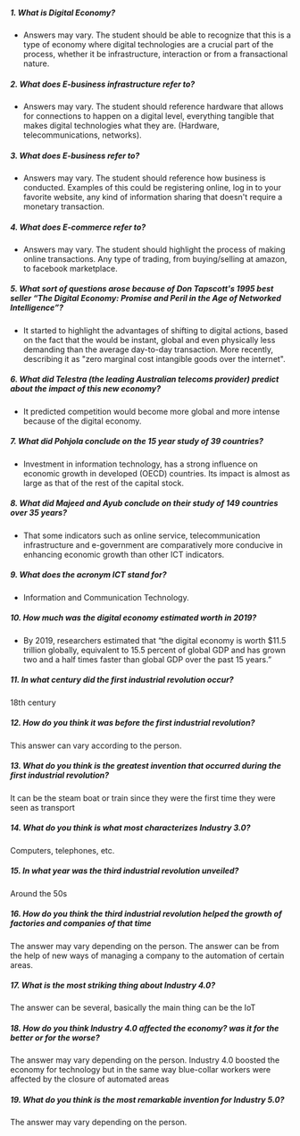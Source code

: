 ##### 1. What is Digital Economy?
- Answers may vary. The student should be able to recognize that this is a type of economy where digital technologies are a crucial part of the process, whether it be infrastructure, interaction or from a fransactional nature.
##### 2. What does E-business infrastructure refer to?
- Answers may vary. The student should reference hardware that allows for connections to happen on a digital level, everything tangible that makes digital technologies what they are. (Hardware, telecommunications, networks).
##### 3. What does E-business refer to?
- Answers may vary. The student should reference how business is conducted. Examples of this could be registering online, log in to your favorite website, any kind of information sharing that doesn't require a monetary transaction.
##### 4. What does E-commerce refer to?
- Answers may vary. The student should highlight the process of making online transactions. Any type of trading, from buying/selling at amazon, to facebook marketplace.
##### 5. What sort of questions arose because of Don Tapscott's 1995 best seller “The Digital Economy: Promise and Peril in the Age of Networked Intelligence”?
- It started to highlight the advantages of shifting to digital actions, based on the fact that the would be instant, global and even physically less demanding than the average day-to-day transaction. More recently, describing it as "zero marginal cost intangible goods over the internet".
##### 6. What did Telestra (the leading Australian telecoms provider) predict about the impact of this new economy?
- It predicted competition would become more global and more intense because of the digital economy.
##### 7. What did Pohjola conclude on the 15 year study of 39 countries?
- Investment in information technology, has a strong influence on economic growth in developed (OECD) countries. Its impact is almost as large as that of the rest of the capital stock.
##### 8. What did Majeed and Ayub conclude on their study of 149 countries over 35 years?
- That some indicators such as online service, telecommunication infrastructure and e-government are comparatively more conducive in enhancing economic growth than other ICT indicators.
##### 9. What does the acronym ICT stand for?
- Information and Communication Technology. 
##### 10. How much was the digital economy estimated worth in 2019?
- By 2019, researchers estimated that “the digital economy is worth $11.5 trillion globally, equivalent to 15.5 percent of global GDP and has grown two and a half times faster than global GDP over the past 15 years.” 
##### 11. In what century did the first industrial revolution occur?
18th century
##### 12. How do you think it was before the first industrial revolution?
This answer can vary according to the person.
##### 13. What do you think is the greatest invention that occurred during the first industrial revolution?
It can be the steam boat or train since they were the first time they were seen as transport
##### 14. What do you think is what most characterizes Industry 3.0?
Computers, telephones, etc.
##### 15. In what year was the third industrial revolution unveiled?
Around the 50s
##### 16. How do you think the third industrial revolution helped the growth of factories and companies of that time
The answer may vary depending on the person. The answer can be from the help of new ways of managing a company to the automation of certain areas.
##### 17. What is the most striking thing about Industry 4.0?
The answer can be several, basically the main thing can be the IoT
##### 18. How do you think Industry 4.0 affected the economy? was it for the better or for the worse?
The answer may vary depending on the person. Industry 4.0 boosted the economy for technology but in the same way blue-collar workers were affected by the closure of automated areas
##### 19. What do you think is the most remarkable invention for Industry 5.0?
The answer may vary depending on the person.
